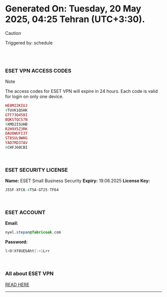 # Generated On: Tuesday, 20 May 2025, 04:25 Tehran (UTC+3:30).

> [!CAUTION]
> Triggered by: schedule

<br><br>

### ESET VPN ACCESS CODES

> [!NOTE]
> The access codes for ESET VPN will expire in 24 hours.
> Each code is valid for login on only one device.

```ruby
HE0M22KIUJ
4TUVK1QSHK
GTF73Q458I
BQKSTQC57N
9XMD2ISUHB
R2H9X5Z3RK
OAU8WUFI3T
ST8SUL9WHG
YAO7RD37AV
6CHFJ60CBI
```

<br>

### ESET SECURITY LICENSE

**Name:** ESET Small Business Security
**Expiry:** 19.06.2025
**License Key:**

```POV-Ray SDL
J5SF-XFC6-4T5A-GT25-TF64
```

<br>

### ESET ACCOUNT

**Email:**

```CSS
nyel.stepan@fabricoak.com
```

**Password:**

```POV-Ray SDL
l<O!Xf8UEbAht[:<1Lrr
```

<br>

### All about ESET VPN

[READ HERE](https://t.me/F_NiREvil/2113)

---

<br><br>

